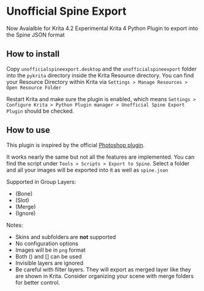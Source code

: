 # Unofficial Spine Export

Now Avaialble for Krita 4.2
Experimental Krita 4 Python Plugin to export into the Spine JSON format

## How to install

Copy ``unofficialspineexport.desktop`` and the ``unofficialspineexport`` folder into the ``pykrita`` directory inside the Krita Resource directory. You can find your Resource Directory within Krita via ``Settings > Manage Resources > Open Resource Folder``

Restart Krita and make sure the plugin is enabled, which means ``Settings > Configure Krita > Python Plugin manager > Unofficial Spine Export Plugin`` should be checked.

## How to use

This plugin is inspired by the official [Photoshop plugin](https://github.com/EsotericSoftware/spine-scripts/tree/master/photoshop).

It works nearly the same but not all the features are implemented. You can find the script under ``Tools > Scripts > Export to Spine``. Select a folder and all your images will be exported into it as well as ``spine.json``

Supported in Group Layers:
* (Bone)
* (Slot)
* (Merge)
* (Ignore)

Notes:
* Skins and subfolders are **not** supported
* No configuration options
* Images will be in ``png`` format
* Both () and [] can be used
* Invisible layers are ignored
* Be careful with filter layers. They will export as merged layer like they are shown in Krita. Consider organizing your scene with merge folders for better control.
